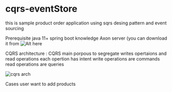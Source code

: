 # cqrs-eventStore

this is sample product order application using sqrs desing pattern and event sourcing

Prerequisite 
java 11+
spring boot knowledge 
Axon server (you can download it from ![Alt here](https://developer.axoniq.io/download)

CQRS architecture :
CQRS main porpous to segregate writes opertaions and read operations 
each opertion has intent 
write operations are commands
read operations are queries


![cqrs arch](https://github.com/mahmoud-fouad/cqrs-eventStore/assets/20505530/a2980ed4-52e4-4b76-a867-80efbed9b3fc)



Cases
user want to add products 
